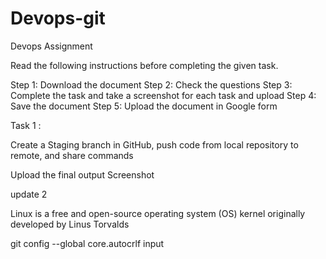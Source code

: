 # Devops-git
Devops Assignment


Read the following instructions before completing the given task.
 
Step 1: Download the document 
Step 2: Check the questions 
Step 3: Complete the task and take a screenshot for each task and upload
Step 4: Save the document 
Step 5: Upload the document in Google form

Task 1 : 

Create a Staging branch in GitHub, push code from local repository to remote, and share commands

Upload the final output Screenshot

update 2


Linux is a free and open-source operating system (OS) kernel originally developed by Linus Torvalds

git config --global core.autocrlf input
